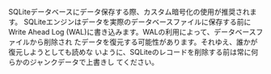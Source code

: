 
SQLiteデータベースにデータ保存する際、カスタム暗号化の使用が推奨されます。
SQLiteエンジンはデータを実際のデータベースファイルに保存する前にWrite Ahead 
Log (WAL)に書き込みます。WALの利用によって、データベースファイルから削除され
たデータを復元する可能性があります。それゆえ、誰かが復元しようとしても読めな
いように、SQLiteのレコードを削除する前は常に何らかのジャンクデータで上書きし
てください。

